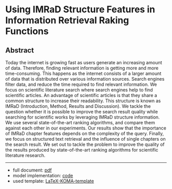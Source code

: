 # Using IMRaD Structure Features in Information Retrieval Raking Functions

## Abstract

Today the internet is growing fast as users generate an increasing amount of data. Therefore, finding relevant information is getting more and more time-consuming. This happens as the internet consists of a larger amount of data that is distributed over various information sources. Search engines filter data, and reduce the time required to find relevant information. We focus on scientific literature search where search engines help to find scientific articles. An advantage of scientific articles is that they share a common structure to increase their readability. This structure is known as IMRaD (Introduction, Method, Results and Discussion). We tackle the question whether it is possible to improve the search result quality while searching for scientific works by leveraging IMRaD structure information. We use several state-of-the-art ranking algorithms, and compare them against each other in our experiments. Our results show that the importance of IMRaD chapter features depends on the complexity of the query. Finally, we focus on structured text retrieval and the influence of single chapters on the search result. We set out to tackle the problem to improve the quality of the results produced by state-of-the-art ranking algorithms for scientific literature research.

---

- full document: [pdf](thesis.pdf)
- model implementation: [code](https://github.com/thomasmauerhofer/search-engine)
- used template: [LaTeX-KOMA-template](https://github.com/novoid/LaTeX-KOMA-template)